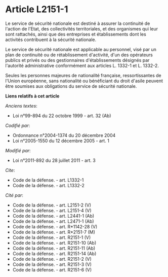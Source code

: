 # Article L2151-1

Le service de sécurité nationale est destiné à assurer la continuité de l'action de l'Etat, des collectivités territoriales,
et des organismes qui leur sont rattachés, ainsi que des entreprises et établissements dont les activités contribuent à la
sécurité nationale. 

Le service de sécurité nationale est applicable au personnel, visé par un plan de continuité ou de rétablissement d'activité,
d'un des opérateurs publics et privés ou des gestionnaires d'établissements désignés par l'autorité administrative
conformément aux articles L. 1332-1 et L. 1332-2. 

Seules les personnes majeures de nationalité française, ressortissantes de l'Union européenne, sans nationalité ou
bénéficiant du droit d'asile peuvent être soumises aux obligations du service de sécurité nationale.

**Liens relatifs à cet article**

_Anciens textes_:

  - Loi n°99-894 du 22 octobre 1999 - art. 32 (Ab)

_Codifié par_:

  - Ordonnance n°2004-1374 du 20 décembre 2004
  - Loi n°2005-1550 du 12 décembre 2005 - art. 1

_Modifié par_:

  - Loi n°2011-892 du 28 juillet 2011 - art. 3

_Cite_:

  - Code de la défense. - art. L1332-1
  - Code de la défense. - art. L1332-2

_Cité par_:

  - Code de la défense. - art. L2151-2 (V)
  - Code de la défense. - art. L2151-4 (V)
  - Code de la défense. - art. L2441-1 (Ab)
  - Code de la défense. - art. L2471-1 (Ab)
  - Code de la défense. - art. R*1142-28 (V)
  - Code de la défense. - art. R*2151-7 (M)
  - Code de la défense. - art. R2151-1 (V)
  - Code de la défense. - art. R2151-10 (Ab)
  - Code de la défense. - art. R2151-11 (Ab)
  - Code de la défense. - art. R2151-14 (Ab)
  - Code de la défense. - art. R2151-2 (V)
  - Code de la défense. - art. R2151-3 (V)
  - Code de la défense. - art. R2151-6 (V)
